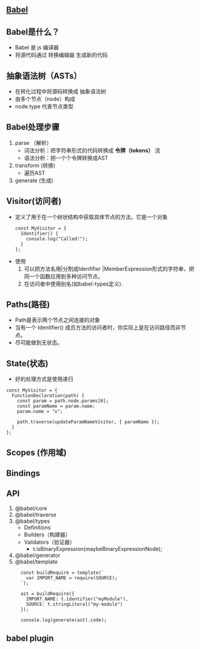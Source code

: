 ## [Babel](https://github.com/jamiebuilds/babel-handbook/blob/master/translations/zh-Hans/plugin-handbook.md)
## Babel是什么？
- Babel 是 js 编译器
- 将源代码通过 转换编辑器 生成新的代码

## 抽象语法树（ASTs）
- 在转化过程中将源码转换成 抽象语法树
- 由多个节点（node）构成
- node.type 代表节点类型

## Babel处理步骤
1. parse （解析）
    - 词法分析：把字符串形式的代码转换成 **令牌（tokens）** 流
    - 语法分析：把一个个令牌转换成AST
2. transform (转换)
    - 遍历AST
3. generate (生成)

## Visitor(访问者)
- 定义了用于在一个树状结构中获取具体节点的方法，它是一个对象
    ```
    const MyVisitor = {
      Identifier() {
        console.log("Called!");
      }
    };

    ```
- 使用
  1. 可以把方法名用|分割成Idenfifier |MemberExpression形式的字符串，把同一个函数应用到多种访问节点。
  2. 在访问者中使用别名(如babel-types定义).

## Paths(路径)
- Path是表示两个节点之间连接的对象
- 当有一个 Identifier() 成员方法的访问者时，你实际上是在访问路径而非节点。
- 尽可能做到无状态。

## State(状态)
- 好的处理方式是使用递归
```
const MyVisitor = {
  FunctionDeclaration(path) {
    const param = path.node.params[0];
    const paramName = param.name;
    param.name = "x";

    path.traverse(updateParamNameVisitor, { paramName });
  }
};
```

## Scopes (作用域)

## Bindings

## API
1. @babel/core
2. @babel/traverse
3. @babel/types
    - Definitions
    - Builders（构建器）
    - Validators（验证器）
        - t.isBinaryExpression(maybeBinaryExpressionNode);
4. @babel/generator
5. @babel/template
    ```
      const buildRequire = template(`
        var IMPORT_NAME = require(SOURCE);
      `);

      ast = buildRequire({
        IMPORT_NAME: t.identifier("myModule"),
        SOURCE: t.stringLiteral("my-module")
      });

      console.log(generate(ast).code);
    ```


## babel plugin

